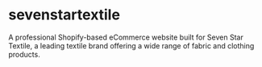 # sevenstartextile
A professional Shopify-based eCommerce website built for Seven Star Textile, a leading textile brand offering a wide range of fabric and clothing products.
